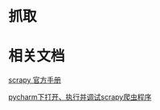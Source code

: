 # 抓取

# 相关文档
[scrapy 官方手册](http://scrapy-chs.readthedocs.io/zh_CN/0.24/index.html)

[pycharm下打开、执行并调试scrapy爬虫程序](https://blog.csdn.net/u012052268/article/details/72063917)
